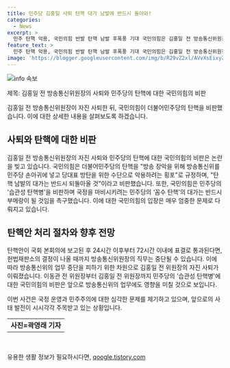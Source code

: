 ```yaml
---
title: 민주당 김홍일 사퇴 탄핵 대가 남발에 반드시 돌아와!
categories:
  - News
excerpt: >
  민주 탄핵 악용, 국민의힘 반발 탄핵 남발 후폭풍 기대 국민의힘은 김홍일 전 방송통신위원장의 자진 사퇴에 대해 더불어민주당을 비판하며, 민주당의 탄핵 악용이 방송통신위원회를 마비시키고 있다고 주장했다. 최수진 수석대변인은 민주당의 습관성 탄핵병을 비판하고 국정 ver하지 않으며 방통위의 산적한 현안이 미관에 있는데도 불구하고 민주당이 탄핵을 강요하고 있다고 지적했다. 그는 국회 본회의에서 탄핵소추안이 보고되기 전에 김 전 위원장이 사퇴했다고 밝히며, 헌법재판소의 결정이 나올 때까지 방통위원장의 직무가 중단되는 만큼, 방통위의 업무 중단을 피하기 위해 사퇴한 것으로 풀이된다고 전했다.
feature_text: >
  민주 탄핵 악용, 국민의힘 반발 탄핵 남발 후폭풍 기대 국민의힘은 김홍일 전 방송통신위원장의 자진 사퇴에 대해 더불어민주당을 비판하며, 민주당의 탄핵 악용이 방송통신위원회를 마비시키고 있다고 주장했다. 최수진 수석대변인은 민주당의 습관성 탄핵병을 비판하고 국정 ver하지 않으며 방통위의 산적한 현안이 미관에 있는데도 불구하고 민주당이 탄핵을 강요하고 있다고 지적했다. 그는 국회 본회의에서 탄핵소추안이 보고되기 전에 김 전 위원장이 사퇴했다고 밝히며, 헌법재판소의 결정이 나올 때까지 방통위원장의 직무가 중단되는 만큼, 방통위의 업무 중단을 피하기 위해 사퇴한 것으로 풀이된다고 전했다.
image: 'https://blogger.googleusercontent.com/img/b/R29vZ2xl/AVvXsEixyZcFfHzMRdzZMjFBmAUKJYCLCGyLL1o632UiGVXcaFdKo_bkvkuCioo0uUKlGfBVcT3P84aROyZIXSBEx3Aw5nCQ3pTgDom1WDC4m8eifvWiAmWEEVb4x6G_l8C0QH225ldMjyaFvpxGEBGNO37VmDTDMHGhJPq73UglMfDca1-0aw/s1600/blogspot.png'
---
```


<p><img src="https://blogger.googleusercontent.com/img/b/R29vZ2xl/AVvXsEixyZcFfHzMRdzZMjFBmAUKJYCLCGyLL1o632UiGVXcaFdKo_bkvkuCioo0uUKlGfBVcT3P84aROyZIXSBEx3Aw5nCQ3pTgDom1WDC4m8eifvWiAmWEEVb4x6G_l8C0QH225ldMjyaFvpxGEBGNO37VmDTDMHGhJPq73UglMfDca1-0aw/s1600/blogspot.png" alt="info 속보" /></p>

<p>제목: 김홍일 전 방송통신위원장의 사퇴와 민주당의 탄핵에 대한 국민의힘의 비판</p>

<p>김홍일 전 방송통신위원장이 자진 사퇴한 뒤, 국민의힘이 더불어민주당의 탄핵을 비판했습니다. 이에 대한 상세한 내용을 살펴보도록 하겠습니다.</p>

<h2 data-ke-size="size26">사퇴와 탄핵에 대한 비판</h2>

<p>김홍일 전 방송통신위원장의 자진 사퇴와 민주당의 탄핵에 대한 국민의힘의 비판은 논란을 빚고 있습니다. 국민의힘은 더불어민주당의 탄핵을 "방송 장악을 위해 방송통신위를 민주당 손아귀에 넣고 당대표 방탄을 위한 수단으로 악용하려는 횡포"로 규정하며, "탄핵 남발의 대가는 반드시 되돌아올 것"이라고 비판했습니다. 또한, 국민의힘은 민주당의 '습관성 탄핵병'을 비판하며 국정을 마비시키려는 민주당의 ‘꼼수 탄핵’의 대가는 반드시 부메랑이 될 것임을 촉구했습니다. 이에 대한 국민의힘의 입장은 매우 엄중한 문제로 다뤄지고 있습니다.</p>

<h2 data-ke-size="size26">탄핵안 처리 절차와 향후 전망</h2>

<p>탄핵안이 국회 본회의에 보고된 후 24시간 이후부터 72시간 이내에 표결로 통과된다면, 헌법재판소의 결정이 나올 때까지 방송통신위원장의 직무는 중단될 수 있습니다. 이에 따라 방송통신위의 업무 중단을 피하기 위한 차원으로 김홍일 전 위원장의 자진 사퇴가 이뤄졌습니다. 이동관 전 위원장부터 김홍일 전 위원장까지 민주당의 '습관성 탄핵병'에 대한 국민의힘의 비판은 앞으로 방송통신위의 업무에도 영향을 미칠 것으로 보입니다.</p>

<p>이번 사건은 국정 운영과 민주주의에 대한 심각한 문제를 제기하고 있으며, 앞으로의 사태 발전이 시시각각 주목받고 있는 상황입니다.</p>

<table>
  <tr>
    <td style="text-align: center; height: 17px;"><b>사진=곽영래 기자</b></td>
  </tr>
</table>

<p data-ke-size="size16">&nbsp;</p>
유용한 생활 정보가 필요하시다면, <a href="https://qoogle.tistory.com" rel="dofollow">qoogle.tistory.com</a>


